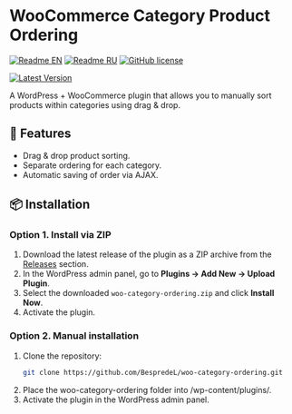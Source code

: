 # WooCommerce Category Product Ordering

[![Readme EN](https://img.shields.io/badge/README-EN-blue.svg)](https://github.com/bespredel/woo-category-ordering/blob/master/README_EN.md)
[![Readme RU](https://img.shields.io/badge/README-RU-blue.svg)](https://github.com/bespredel/woo-category-ordering/blob/master/README.md)
[![GitHub license](https://img.shields.io/badge/license-MIT-458a7b.svg)](https://github.com/bespredel/woo-category-ordering/blob/master/LICENSE)

[![Latest Version](https://img.shields.io/github/v/release/bespredel/woo-category-ordering?logo=github)](https://github.com/bespredel/woo-category-ordering/releases)


A WordPress + WooCommerce plugin that allows you to manually sort products within categories using drag & drop.

## 🚀 Features

- Drag & drop product sorting.
- Separate ordering for each category.
- Automatic saving of order via AJAX.

## 📦 Installation

### Option 1. Install via ZIP

1. Download the latest release of the plugin as a ZIP archive from the [Releases](https://github.com/BespredeL/woo-category-ordering/releases)
   section.
2. In the WordPress admin panel, go to **Plugins → Add New → Upload Plugin**.
3. Select the downloaded `woo-category-ordering.zip` and click **Install Now**.
4. Activate the plugin.

### Option 2. Manual installation

1. Clone the repository:
   ```bash
   git clone https://github.com/BespredeL/woo-category-ordering.git

2. Place the woo-category-ordering folder into /wp-content/plugins/.
3. Activate the plugin in the WordPress admin panel.